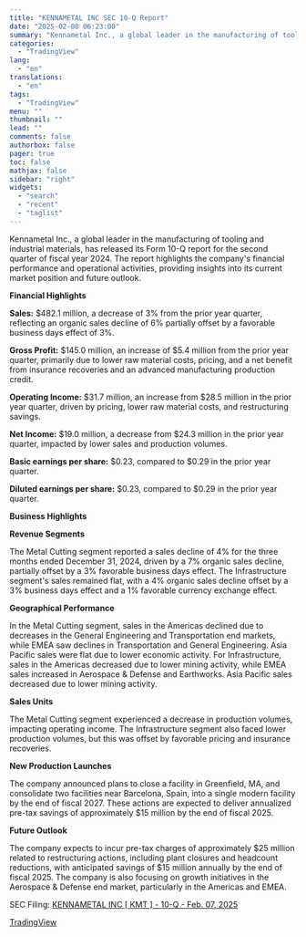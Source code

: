 ```yaml
---
title: "KENNAMETAL INC SEC 10-Q Report"
date: "2025-02-08 06:23:00"
summary: "Kennametal Inc., a global leader in the manufacturing of tooling and industrial materials, has released its Form 10-Q report for the second quarter of fiscal year 2024. The report highlights the company's financial performance and operational activities, providing insights into its current market position and future outlook. Financial Highlights Sales:..."
categories:
  - "TradingView"
lang:
  - "en"
translations:
  - "en"
tags:
  - "TradingView"
menu: ""
thumbnail: ""
lead: ""
comments: false
authorbox: false
pager: true
toc: false
mathjax: false
sidebar: "right"
widgets:
  - "search"
  - "recent"
  - "taglist"
---
```


Kennametal Inc., a global leader in the manufacturing of tooling and industrial materials, has released its Form 10-Q report for the second quarter of fiscal year 2024. The report highlights the company's financial performance and operational activities, providing insights into its current market position and future outlook.

**Financial Highlights**

**Sales:** $482.1 million, a decrease of 3% from the prior year quarter, reflecting an organic sales decline of 6% partially offset by a favorable business days effect of 3%.

**Gross Profit:** $145.0 million, an increase of $5.4 million from the prior year quarter, primarily due to lower raw material costs, pricing, and a net benefit from insurance recoveries and an advanced manufacturing production credit.

**Operating Income:** $31.7 million, an increase from $28.5 million in the prior year quarter, driven by pricing, lower raw material costs, and restructuring savings.

**Net Income:** $19.0 million, a decrease from $24.3 million in the prior year quarter, impacted by lower sales and production volumes.

**Basic earnings per share:** $0.23, compared to $0.29 in the prior year quarter.

**Diluted earnings per share:** $0.23, compared to $0.29 in the prior year quarter.

**Business Highlights**

**Revenue Segments**

The Metal Cutting segment reported a sales decline of 4% for the three months ended December 31, 2024, driven by a 7% organic sales decline, partially offset by a 3% favorable business days effect. The Infrastructure segment's sales remained flat, with a 4% organic sales decline offset by a 3% business days effect and a 1% favorable currency exchange effect.

**Geographical Performance**

In the Metal Cutting segment, sales in the Americas declined due to decreases in the General Engineering and Transportation end markets, while EMEA saw declines in Transportation and General Engineering. Asia Pacific sales were flat due to lower economic activity. For Infrastructure, sales in the Americas decreased due to lower mining activity, while EMEA sales increased in Aerospace & Defense and Earthworks. Asia Pacific sales decreased due to lower mining activity.

**Sales Units**

The Metal Cutting segment experienced a decrease in production volumes, impacting operating income. The Infrastructure segment also faced lower production volumes, but this was offset by favorable pricing and insurance recoveries.

**New Production Launches**

The company announced plans to close a facility in Greenfield, MA, and consolidate two facilities near Barcelona, Spain, into a single modern facility by the end of fiscal 2027. These actions are expected to deliver annualized pre-tax savings of approximately $15 million by the end of fiscal 2025.

**Future Outlook**

The company expects to incur pre-tax charges of approximately $25 million related to restructuring actions, including plant closures and headcount reductions, with anticipated savings of $15 million annually by the end of fiscal 2025. The company is also focusing on growth initiatives in the Aerospace & Defense end market, particularly in the Americas and EMEA.

SEC Filing: [KENNAMETAL INC [ KMT ] - 10-Q - Feb. 07, 2025](https://www.sec.gov/Archives/edgar/data/55242/000005524225000021/kmt-20241231.htm)

[TradingView](https://www.tradingview.com/news/tradingview:7a2105298b35f:0-kennametal-inc-sec-10-q-report/)
